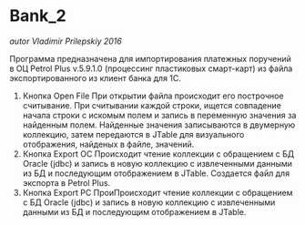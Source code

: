 # Bank_2
_autor Vladimir Prilepskiy 2016_

Программа предназначена для импортирования платежных поручений в ОЦ Petrol Plus v.5.9.1.0 (процессинг пластиковых смарт-карт) из файла экспортированного из клиент банка для 1С.
1. Кнопка Open File
При открытии файла происходит его построчное считывание. При считывании каждой строки, ищется совпадение начала строки с искомым полем и запись в переменную значения за найденным полем.
Найденные значения записываются в двумерную коллекцию, затем передаются в JTable для визуального отображения, найденых в файле, значений.
2. Кнопка Export OC 
Происходит чтение коллекции с обращением с БД Oracle (jdbc) и запись в новую коллекцию с извлеченными данными из БД и последующим отображением в JTable.
Создается файл для экспорта в Petrol Plus.
3. Кнопка Export PC 
ПроиПроисходит чтение коллекции с обращением с БД Oracle (jdbc) и запись в новую коллекцию с извлеченными данными из БД и последующим отображением в JTable.

